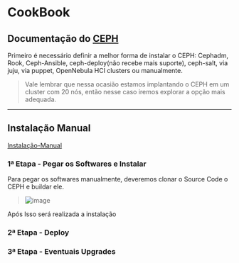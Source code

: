 # CookBook
## Documentação do [CEPH](https://docs.ceph.com/en/reef/)

Primeiro é necessário definir a melhor forma de instalar o CEPH: Cephadm, Rook, Ceph-Ansible, ceph-deploy(não recebe mais suporte), ceph-salt, via juju, via puppet, OpenNebula HCI clusters ou manualmente.
> Vale lembrar que nessa ocasião estamos implantando o CEPH em um cluster com 20 nós, então nesse caso iremos explorar a opção mais adequada.

------------------------------------------------------------------------------------------------------------------------------------

## Instalação Manual
[Instalação-Manual](https://docs.ceph.com/en/reef/install/index_manual/#install-manual)

### 1ª Etapa - Pegar os Softwares e Instalar
Para pegar os softwares manualmente, deveremos clonar o Source Code o CEPH e buildar ele.
> ![image](https://github.com/user-attachments/assets/11d2099d-c88e-4462-8e2a-71c96a56c83d)

Após Isso será realizada a instalação





### 2ª Etapa - Deploy


### 3ª Etapa - Eventuais Upgrades
